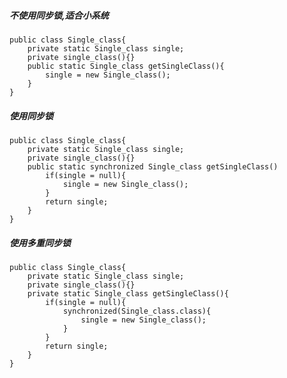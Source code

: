 ##### 不使用同步锁,适合小系统
    public class Single_class{
        private static Single_class single;
        private single_class(){}
        public static Single_class getSingleClass(){
            single = new Single_class();
        }
    }
##### 使用同步锁
    public class Single_class{
        private static Single_class single;
        private single_class(){}
        public static synchronized Single_class getSingleClass()
            if(single = null){
                single = new Single_class();
            }
            return single;
        }
    }
##### 使用多重同步锁
    public class Single_class{
        private static Single_class single;
        private single_class(){}
        private static Single_class getSingleClass(){
            if(single = null){
                synchronized(Single_class.class){
                    single = new Single_class();
                }
            }
            return single;            
        }
    }